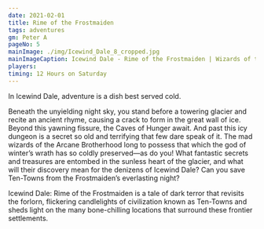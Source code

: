 ```yaml
---
date: 2021-02-01
title: Rime of the Frostmaiden
tags: adventures
gm: Peter A
pageNo: 5
mainImage: ./img/Icewind_Dale_8_cropped.jpg
mainImageCaption: Icewind Dale - Rime of the Frostmaiden | Wizards of the Coast
players:
timing: 12 Hours on Saturday
---
```


In Icewind Dale, adventure is a dish best served cold.

Beneath the unyielding night sky, you stand before a towering glacier and recite an ancient rhyme, causing a crack to form in the great wall of ice. Beyond this yawning fissure, the Caves of Hunger await. And past this icy dungeon is a secret so old and terrifying that few dare speak of it. The mad wizards of the Arcane Brotherhood long to possess that which the god of winter’s wrath has so coldly preserved—as do you! What fantastic secrets and treasures are entombed in the sunless heart of the glacier, and what will their discovery mean for the denizens of Icewind Dale? Can you save Ten-Towns from the Frostmaiden’s everlasting night?

Icewind Dale: Rime of the Frostmaiden is a tale of dark terror that revisits the forlorn, flickering candlelights of civilization known as Ten-Towns and sheds light on the many bone-chilling locations that surround these frontier settlements.